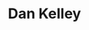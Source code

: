 ---
title: "Dan Kelley"
presenter_id: dan_kelley
layout: member_all_presentations
permalink: /member_full_publications/:presenter_id/
---